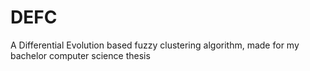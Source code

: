 DEFC
====
A Differential Evolution based fuzzy clustering algorithm, made for my bachelor computer science thesis

